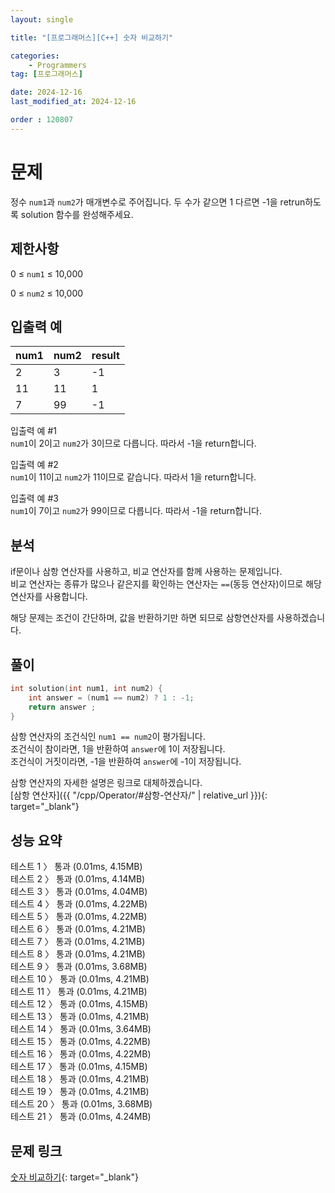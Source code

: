 ```yaml
---
layout: single

title: "[프로그래머스][C++] 숫자 비교하기"

categories:
    - Programmers
tag: [프로그래머스]

date: 2024-12-16
last_modified_at: 2024-12-16

order : 120807
---
```


# 문제

정수 `num1`과 `num2`가 매개변수로 주어집니다. 두 수가 같으면 1 다르면 -1을 retrun하도록 solution 함수를 완성해주세요.

## 제한사항

0 ≤ `num1` ≤ 10,000

0 ≤ `num2` ≤ 10,000

## 입출력 예

|num1|num2|result|
|---|---|---|
|2|3|-1|
|11|11|1|
|7|99|-1|

입출력 예 #1  
`num1`이 2이고 `num2`가 3이므로 다릅니다. 따라서 -1을 return합니다.

입출력 예 #2  
`num1`이 11이고 `num2`가 11이므로 같습니다. 따라서 1을 return합니다.

입출력 예 #3  
`num1`이 7이고 `num2`가 99이므로 다릅니다. 따라서 -1을 return합니다.

## 분석

if문이나 삼항 연산자를 사용하고, 비교 연산자를 함께 사용하는 문제입니다.  
비교 연산자는 종류가 많으나 같은지를 확인하는 연산자는 `==`(동등 연산자)이므로 해당 연산자를 사용합니다.

해당 문제는 조건이 간단하며, 값을 반환하기만 하면 되므로 삼항연산자를 사용하겠습니다.

## 풀이

```cpp
int solution(int num1, int num2) {
    int answer = (num1 == num2) ? 1 : -1;
    return answer ;
}
```

삼항 연산자의 조건식인 ``num1 == num2``이 평가됩니다.  
조건식이 참이라면, 1을 반환하여 `answer`에 1이 저장됩니다.  
조건식이 거짓이라면, -1을 반환하여 `answer`에 -1이 저장됩니다.

삼항 연산자의 자세한 설명은 링크로 대체하겠습니다.  
[삼항 연산자]({{ "/cpp/Operator/#삼항-연산자/" | relative_url }}){: target="_blank"}

## 성능 요약

테스트 1 〉	통과 (0.01ms, 4.15MB)  
테스트 2 〉	통과 (0.01ms, 4.14MB)  
테스트 3 〉	통과 (0.01ms, 4.04MB)  
테스트 4 〉	통과 (0.01ms, 4.22MB)  
테스트 5 〉	통과 (0.01ms, 4.22MB)  
테스트 6 〉	통과 (0.01ms, 4.21MB)  
테스트 7 〉	통과 (0.01ms, 4.21MB)  
테스트 8 〉	통과 (0.01ms, 4.21MB)  
테스트 9 〉	통과 (0.01ms, 3.68MB)  
테스트 10 〉 통과 (0.01ms, 4.21MB)  
테스트 11 〉 통과 (0.01ms, 4.21MB)  
테스트 12 〉 통과 (0.01ms, 4.15MB)  
테스트 13 〉 통과 (0.01ms, 4.21MB)  
테스트 14 〉 통과 (0.01ms, 3.64MB)  
테스트 15 〉 통과 (0.01ms, 4.22MB)  
테스트 16 〉 통과 (0.01ms, 4.22MB)  
테스트 17 〉 통과 (0.01ms, 4.15MB)  
테스트 18 〉 통과 (0.01ms, 4.21MB)  
테스트 19 〉 통과 (0.01ms, 4.21MB)  
테스트 20 〉 통과 (0.01ms, 3.68MB)  
테스트 21 〉 통과 (0.01ms, 4.24MB)

## 문제 링크

[숫자 비교하기](https://school.programmers.co.kr/learn/courses/30/lessons/120807){: target="_blank"}
